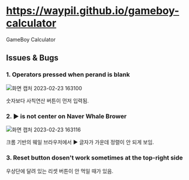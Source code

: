 # https://waypil.github.io/gameboy-calculator
GameBoy Calculator

## Issues & Bugs
### 1. Operators pressed when perand is blank

![화면 캡처 2023-02-23 163100](https://user-images.githubusercontent.com/65957855/221152555-1286748d-8dc1-4358-b8ec-7927ea33eb45.png)

숫자보다 사칙연산 버튼이 먼저 입력됨.

### 2. ▶ is not center on Naver Whale Brower

![화면 캡처 2023-02-23 163116](https://user-images.githubusercontent.com/65957855/221152695-2461551b-371b-4fd1-8dc6-e01b6209ec04.png)

크롬 기반의 웨일 브라우저에서 ▶ 글자가 가운데 정렬이 안 되게 보임.

### 3. Reset button dosen't work sometimes at the top-right side

우상단에 달려 있는 리셋 버튼이 안 먹일 때가 있음.
